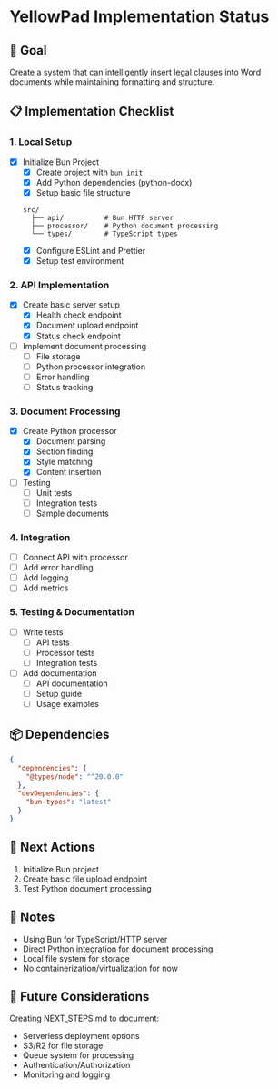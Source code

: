 # YellowPad Implementation Status

## 🎯 Goal

Create a system that can intelligently insert legal clauses into Word documents while maintaining formatting and structure.

## 📋 Implementation Checklist

### 1. Local Setup

- [x] Initialize Bun Project
  - [x] Create project with `bun init`
  - [x] Add Python dependencies (python-docx)
  - [x] Setup basic file structure
  ```
  src/
    ├── api/          # Bun HTTP server
    ├── processor/    # Python document processing
    └── types/        # TypeScript types
  ```
  - [x] Configure ESLint and Prettier
  - [x] Setup test environment

### 2. API Implementation

- [x] Create basic server setup
  - [x] Health check endpoint
  - [x] Document upload endpoint
  - [x] Status check endpoint
- [ ] Implement document processing
  - [ ] File storage
  - [ ] Python processor integration
  - [ ] Error handling
  - [ ] Status tracking

### 3. Document Processing

- [x] Create Python processor
  - [x] Document parsing
  - [x] Section finding
  - [x] Style matching
  - [x] Content insertion
- [ ] Testing
  - [ ] Unit tests
  - [ ] Integration tests
  - [ ] Sample documents

### 4. Integration

- [ ] Connect API with processor
- [ ] Add error handling
- [ ] Add logging
- [ ] Add metrics

### 5. Testing & Documentation

- [ ] Write tests
  - [ ] API tests
  - [ ] Processor tests
  - [ ] Integration tests
- [ ] Add documentation
  - [ ] API documentation
  - [ ] Setup guide
  - [ ] Usage examples

## 📦 Dependencies

```json
{
  "dependencies": {
    "@types/node": "^20.0.0"
  },
  "devDependencies": {
    "bun-types": "latest"
  }
}
```

## 🚀 Next Actions

1. Initialize Bun project
2. Create basic file upload endpoint
3. Test Python document processing

## 📝 Notes

- Using Bun for TypeScript/HTTP server
- Direct Python integration for document processing
- Local file system for storage
- No containerization/virtualization for now

## 🔄 Future Considerations

Creating NEXT_STEPS.md to document:

- Serverless deployment options
- S3/R2 for file storage
- Queue system for processing
- Authentication/Authorization
- Monitoring and logging
